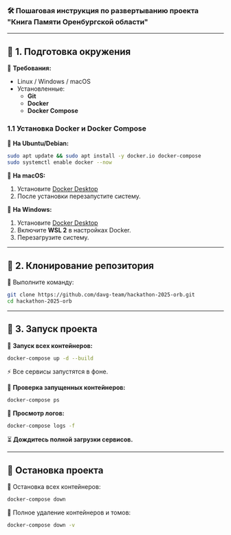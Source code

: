 ### 🛠 **Пошаговая инструкция по развертыванию проекта "Книга Памяти Оренбургской области"**  

---

## 🔹 **1. Подготовка окружения**  

📌 **Требования:**  

- Linux / Windows / macOS  
- Установленные:  
  - **Git**  
  - **Docker**  
  - **Docker Compose**  

### **1.1 Установка Docker и Docker Compose**  

📌 **На Ubuntu/Debian:**  

```bash
sudo apt update && sudo apt install -y docker.io docker-compose
sudo systemctl enable docker --now
```

📌 **На macOS:**  

1. Установите [Docker Desktop](https://www.docker.com/products/docker-desktop/)  
2. После установки перезапустите систему.  

📌 **На Windows:**  

1. Установите [Docker Desktop](https://www.docker.com/products/docker-desktop/)  
2. Включите **WSL 2** в настройках Docker.  
3. Перезагрузите систему.  

---

## 🔹 **2. Клонирование репозитория**  

📌 Выполните команду:  

```bash
git clone https://github.com/davg-team/hackathon-2025-orb.git
cd hackathon-2025-orb
```

---

<!-- ## 🔹 **3. Аутентификация в Yandex Container Registry**  

Так как образы загружены в Yandex Container Registry, нужно выполнить вход:  

```bash
docker login cr.yandex
```

**Введите логин и пароль (или используйте токен).**  

--- -->

## 🔹 **3. Запуск проекта**  

📌 **Запуск всех контейнеров:**  

```bash
docker-compose up -d --build
```

⚡ Все сервисы запустятся в фоне.  

📌 **Проверка запущенных контейнеров:**  

```bash
docker-compose ps
```

📌 **Просмотр логов:**  

```bash
docker-compose logs -f
```

⏳ **Дождитесь полной загрузки сервисов.**

---


## 🔹 **Остановка проекта**  

📌 Остановка всех контейнеров:  

```bash
docker-compose down
```

📌 Полное удаление контейнеров и томов:  

```bash
docker-compose down -v
```
